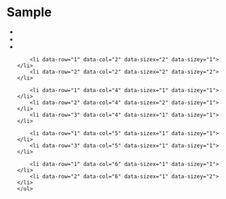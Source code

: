 # Sample
<html>
<head>
<title>First Page</title>
</head>
<body>
<div class="gridster">
    <ul>
        <li data-row="1" data-col="1" data-sizex="1" data-sizey="1"></li>
        <li data-row="2" data-col="1" data-sizex="1" data-sizey="1"></li>
        <li data-row="3" data-col="1" data-sizex="1" data-sizey="1"></li>

        <li data-row="1" data-col="2" data-sizex="2" data-sizey="1"></li>
        <li data-row="2" data-col="2" data-sizex="2" data-sizey="2"></li>

        <li data-row="1" data-col="4" data-sizex="1" data-sizey="1"></li>
        <li data-row="2" data-col="4" data-sizex="2" data-sizey="1"></li>
        <li data-row="3" data-col="4" data-sizex="1" data-sizey="1"></li>

        <li data-row="1" data-col="5" data-sizex="1" data-sizey="1"></li>
        <li data-row="3" data-col="5" data-sizex="1" data-sizey="1"></li>

        <li data-row="1" data-col="6" data-sizex="1" data-sizey="1"></li>
        <li data-row="2" data-col="6" data-sizex="1" data-sizey="2"></li>
    </ul>
</div>
</body>
</html>
